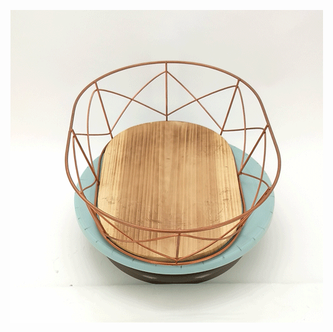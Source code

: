 ![images](https://raw.githubusercontent.com/WalsonXie/walsonxie.github.io/master/assets/images/1.gif)
